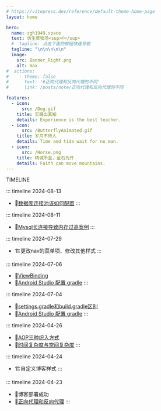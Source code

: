 ```yaml
---
# https://vitepress.dev/reference/default-theme-home-page
layout: home

hero:
  name: zgh1949.space
  text: 仿生草牧场<sup>©</sup>
  #  tagline: 点击下面的按钮快速导航
  tagline: "\n\n\n\n\n"
  image:
    src: Banner_Right.png
    alt: max
#  actions:
#    - theme: false
#      text: '#正向代理和反向代理的不同'
#      link: /posts/note/正向代理和反向代理的不同

features:
  - icon:
      src: /Dog.gif
    title: 实践出真知
    details: Experience is the best teacher.
  - icon:
      src: /ButterflyAnimated.gif
    title: 岁月不待人
    details: Time and tide wait for no man.
  - icon:
      src: /Horse.png
    title: 精诚所至，金石为开
    details: Faith can move mountains.
---
```

<span class="timeline-text">TIMELINE</span>

::: timeline 2024-08-13
- 📄[数据库连接池该如何配置](/posts/backend/数据库连接池该如何配置.md)
:::

::: timeline 2024-08-11
- 📄[Mysql长连接导致内存过高案例](/posts/backend/Mysql长连接导致内存过高案例.md)
:::

::: timeline 2024-07-29
- 🏗️更改nav的菜单项、修改其他样式
:::


::: timeline 2024-07-06
- 📄[ViewBinding](posts/mobile/ViewBinding.md)
- 📄[Android Studio 配置 gradle](posts/mobile/AndroidStudio配置gradle.md)
:::

::: timeline 2024-07-04
- 📄[settings.gradle和build.gradle区别](posts/mobile/settings.gradle和build.gradle区别.md)
- 📄[Android Studio 配置 gradle](posts/mobile/AndroidStudio配置gradle.md)
:::

::: timeline 2024-04-26
- 📄[AOP三种织入方式](posts/backend/AOP三种织入方式.md)
- 📄[时间复杂度与空间复杂度](posts/base/时间复杂度与空间复杂度.md)
:::

::: timeline 2024-04-24
- 🏗️自定义博客样式
:::

::: timeline 2024-04-23
- 🚩博客部署成功
- 📄[正向代理和反向代理](posts/base/反向代理与正向代理.md)
:::